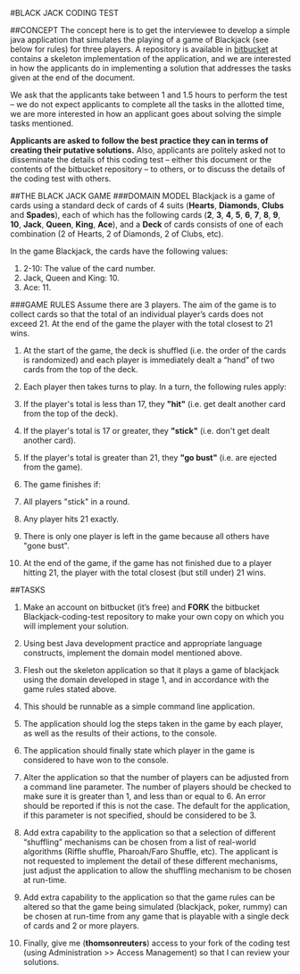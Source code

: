#BLACK JACK CODING TEST
 
##CONCEPT
The concept here is to get the interviewee to develop a simple java application that simulates the playing of a game of 
Blackjack (see below for rules) for three players. A repository is available in [bitbucket](https://bitbucket.org/thomsonreuters/blackjack-code-test/) at contains a skeleton 
implementation of the application, and we are interested in how the applicants do in implementing a solution that 
addresses the tasks given at the end of the document.

We ask that the applicants take between 1 and 1.5 hours to perform the test – we do not expect applicants to complete all the
tasks in the allotted time, we are more interested in how an applicant goes about solving the simple tasks mentioned. 

**Applicants are asked to follow the best practice they can in terms of creating their putative solutions.**
Also, applicants are politely asked not to disseminate the details of this coding test – either this document or the 
contents of the bitbucket repository – to others, or to discuss the details of the coding test with others. 

##THE BLACK JACK GAME
###DOMAIN MODEL
Blackjack is a game of cards using a standard deck of cards of 4 suits (**Hearts**, **Diamonds**, **Clubs** and **Spades**), each of which 
has the following cards (**2**, **3**, **4**, **5**, **6**, **7**, **8**, **9**, **10**, **Jack**, **Queen**, **King**, **Ace**), and a **Deck** of cards consists of one of each 
combination (2 of Hearts, 2 of Diamonds, 2 of Clubs, etc).

In the game Blackjack, the cards have the following values:

1. 2-10: The value of the card number.
2. Jack, Queen and King: 10.
3. Ace: 11. 

###GAME RULES
Assume there are 3 players. The aim of the game is to collect cards so that the total of an individual player’s cards does 
not exceed 21. At the end of the game the player with the total closest to 21 wins.  

1.	At the start of the game, the deck is shuffled (i.e. the order of the cards is randomized) and each player is immediately
	dealt a “hand” of two cards from the top of the deck.

2.	Each player then takes turns to play. In a turn, the following rules apply:
  1.	If the player's total is less than 17, they **"hit"** (i.e. get dealt another card from the top of the deck).
  2.	If the player's total is 17 or greater, they **"stick"** (i.e. don't get dealt another card).
  3.	If the player's total is greater than 21, they **"go bust"** (i.e. are ejected from the game).

3.	The game finishes if:
  1.	All players "stick" in a round.
  2.	Any player hits 21 exactly.
  3.	There is only one player is left in the game because all others have "gone bust".

4.	At the end of the game, if the game has not finished due to a player hitting 21, the player with the total closest 
	(but still under) 21 wins.

##TASKS

1.	Make an account on bitbucket (it’s free) and **FORK** the bitbucket Blackjack-coding-test repository to make your own copy 
	on which you will implement your solution.

2.	Using best Java development practice and appropriate language constructs, implement the domain model mentioned above. 

3.	Flesh out the skeleton application so that it plays a game of blackjack using the domain developed in stage 1, and 
	in accordance with the game rules stated above.
  1.	This should be runnable as a simple command line application.
  2.	The application should log the steps taken in the game by each player, as well as the results of their actions, to the
		console.
  3.	The application should finally state which player in the game is considered to have won to the console.

4.	Alter the application so that the number of players can be adjusted from a command line parameter. The number of players 
	should be checked to make sure it is greater than 1, and less than or equal to 6. An error should be reported if this 
	is not the case. The default for the application, if this parameter is not specified, should be considered to be 3.

5.	Add extra capability to the application so that a selection of different “shuffling” mechanisms can be chosen from a list
	of real-world algorithms (Riffle shuffle, Pharoah/Faro Shuffle, etc). The applicant is not requested to implement the 
	detail of these different mechanisms, just adjust the application to allow the shuffling mechanism to be chosen at run-time.

6.	Add extra capability to the application so that the game rules can be altered so that the game being simulated 
	(blackjack, poker, rummy) can be chosen at run-time from any game that is playable with a single deck of cards and 
	2 or more players.

7.	Finally, give me (**thomsonreuters**) access to your fork of the coding test (using Administration >> Access Management) 
	so that I can review your solutions.
